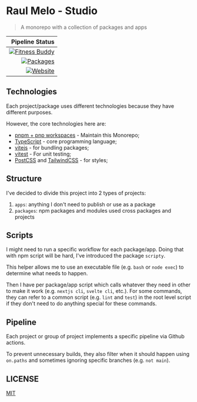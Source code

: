 # Raul Melo - Studio

> A monorepo with a collection of packages and apps

|                                                                                                                                                                              Pipeline Status |
| -------------------------------------------------------------------------------------------------------------------------------------------------------------------------------------------: |
| [![Fitness Buddy](https://github.com/raulfdm/raulmelo-studio/actions/workflows/fitness-buddy.yml/badge.svg)](https://github.com/raulfdm/raulmelo-studio/actions/workflows/fitness-buddy.yml) |
|                [![Packages](https://github.com/raulfdm/raulmelo-studio/actions/workflows/packages.yml/badge.svg)](https://github.com/raulfdm/raulmelo-studio/actions/workflows/packages.yml) |
|                   [![Website](https://github.com/raulfdm/raulmelo-studio/actions/workflows/website.yml/badge.svg)](https://github.com/raulfdm/raulmelo-studio/actions/workflows/website.yml) |

## Technologies

Each project/package uses different technologies because they have different purposes.

However, the core technologies here are:

- [pnpm + pnp workspaces](https://pnpm.io/) - Maintain this Monorepo;
- [TypeScript](https://www.typescriptlang.org/) - core programming language;
- [vitejs](https://vitejs.dev/) - for bundling packages;
- [vitest](https://vitest.dev/) - For unit testing;
- [PostCSS](https://postcss.org/) and [TailwindCSS](https://tailwindcss.com/) - for styles;

## Structure

I've decided to divide this project into 2 types of projects:

1. `apps`: anything I don't need to publish or use as a package
1. `packages`: npm packages and modules used cross packages and projects

## Scripts

I might need to run a specific workflow for each package/app. Doing that with npm script will be hard, I've introduced the package `scripty`.

This helper allows me to use an executable file (e.g. `bash` or `node exec`) to determine what needs to happen.

Then I have per package/app script which calls whatever they need in other to make it work (e.g. `nextjs cli`, `svelte cli`, etc.). For some commands, they can refer to a common script (e.g. `lint` and `test`) in the root level script if they don't need to do anything special for these commands.

## Pipeline

Each project or group of project implements a specific pipeline via Github actions.

To prevent unnecessary builds, they also filter when it should happen using `on.paths` and sometimes ignoring specific branches (e.g. `not main`).

## LICENSE

[MIT](./LICENSE)
